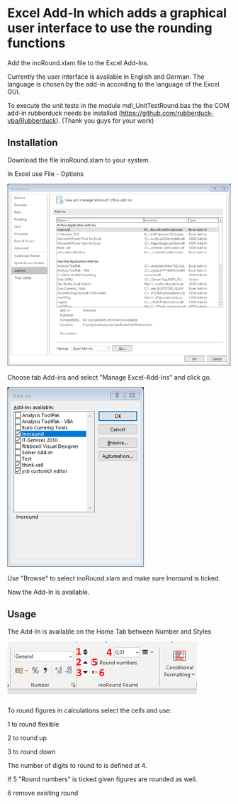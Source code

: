 # Excel Add-In which adds a graphical user interface to use the rounding functions

Add the inoRound.xlam file to the Excel Add-Ins.

Currently the user interface is available in English and German. The language is chosen by the add-in according to the language of the Excel GUI.

To execute the unit tests in the module mdl_UnitTestRound.bas the the COM add-in rubberduck needs be installed (https://github.com/rubberduck-vba/Rubberduck).
(Thank you guys for your work)

## Installation

Download the file inoRound.xlam to your system.

In Excel use File - Options

![fileoptions](./images/fileoptions.png)

Choose tab Add-ins and select "Manage Excel-Add-Ins" and click go.

![addins](./images/addins.png)

Use "Browse" to select inoRound.xlam and make sure Inoround is ticked.

Now the Add-In is available.

## Usage

The Add-In is available on the Home Tab between Number and Styles

![screenshot](./images/screenshot.PNG)

To round figures in calculations select the cells and use:

1 to round flexible

2 to round up

3 to round down

The number of digits to round to is defined at 4.

If 5 "Round numbers"  is ticked given figures are rounded as well.

6 remove existing round